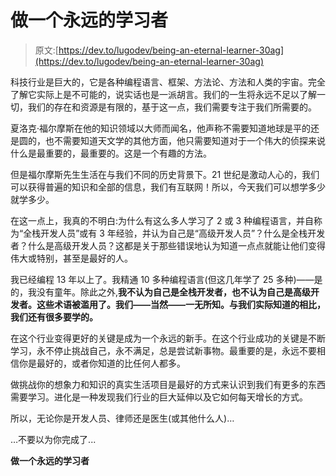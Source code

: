 # 做一个永远的学习者

> 原文:[https://dev.to/lugodev/being-an-eternal-learner-30ag](https://dev.to/lugodev/being-an-eternal-learner-30ag)

科技行业是巨大的，它是各种编程语言、框架、方法论、方法和人类的宇宙。完全了解它实际上是不可能的，说实话也是一派胡言。我们的一生将永远不足以了解一切，我们的存在和资源是有限的，基于这一点，我们需要专注于我们所需要的。

夏洛克·福尔摩斯在他的知识领域以大师而闻名，他声称不需要知道地球是平的还是圆的，也不需要知道天文学的其他方面，他只需要知道对于一个伟大的侦探来说什么是最重要的，最重要的。这是一个有趣的方法。

但是福尔摩斯先生生活在与我们不同的历史背景下。21 世纪是激动人心的，我们可以获得普遍的知识和全部的信息，我们有互联网！所以，今天我们可以想学多少就学多少。

在这一点上，我真的不明白:为什么有这么多人学习了 2 或 3 种编程语言，并自称为“全栈开发人员”或有 3 年经验，并认为自己是“高级开发人员”？什么是全栈开发者？什么是高级开发人员？这都是关于那些错误地认为知道一点点就能让他们变得伟大或特别，甚至是最好的人。

我已经编程 13 年以上了。我精通 10 多种编程语言(但这几年学了 25 多种)——是的，我没有童年。除此之外,**我不认为自己是全栈开发者，也不认为自己是高级开发者。这些术语被滥用了。我们——当然——一无所知。与我们实际知道的相比，我们还有很多要学的。**

在这个行业变得更好的关键是成为一个永远的新手。在这个行业成功的关键是不断学习，永不停止挑战自己，永不满足，总是尝试新事物。最重要的是，永远不要相信你是最好的，或者你知道的比任何人都多。

做挑战你的想象力和知识的真实生活项目是最好的方式来认识到我们有更多的东西需要学习。进化是一种发现我们行业的巨大延伸以及它如何每天增长的方式。

所以，无论你是开发人员、律师还是医生(或其他什么人)…

…不要以为你完成了...

**做一个永远的学习者**